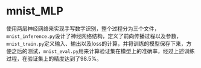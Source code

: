 # mnist_MLP
使用两层神经网络来实现手写数字识别，整个过程分为三个文件，`mnist_inference.py`设计了神经网络结构，定义了前向传播过程以及参数，`mnist_train.py`定义输入、输出以及loss的计算，并将训练的模型保存下来，方便之后的测试，`mnist_eval.py`用来计算验证集在模型上的准确率，经过上述训练过程，在验证集上的精度达到了98.5%。
